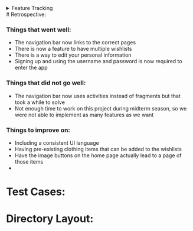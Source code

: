 <details>
  <summary>Feature Tracking</summary>

  
# Feature Tracking:

![Screenshot 2024-10-30 222723](https://github.com/user-attachments/assets/91f0fcf3-a0ce-48bf-b7d0-49fdffa7dfd2)
![Screenshot 2024-10-30 222822](https://github.com/user-attachments/assets/43e66cc8-f2f2-4463-8943-f45828cb319c)
![Screenshot 2024-10-30 222945](https://github.com/user-attachments/assets/8d98f3a4-6a50-410e-b0f4-72f831084be0)
</details>

</details>
# Retrospective:

### Things that went well:
- The navigation bar now links to the correct pages
- There is now a feature to have multiple wishlists
- There is a way to edit your personal information
- Signing up and using the username and password is now required to enter the app

### Things that did not go well:
- The navigation bar now uses activities instead of fragments but that took a while to solve
- Not enough time to work on this project during midterm season, so we were not able to implement as many features as we want


### Things to improve on:
- Including a consistent UI language
- Having pre-existing clothing items that can be added to the wishlists
- Have the image buttons on the home page actually lead to a page of those items
- 

# Test Cases:

# Directory Layout:

